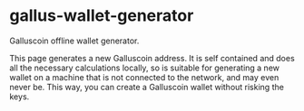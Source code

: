 # gallus-wallet-generator
Galluscoin offline wallet generator.

This page generates a new Galluscoin address. It is self contained and does all the necessary calculations locally, so is suitable for generating a new wallet on a machine that is not connected to the network, and may even never be. This way, you can create a Galluscoin wallet without risking the keys. 
